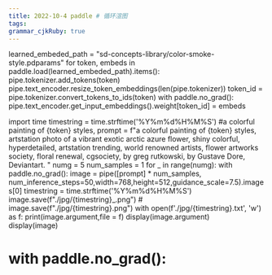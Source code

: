 ```yaml
---
title: 2022-10-4 paddle # 循环渲图
tags: 
grammar_cjkRuby: true
---
```



learned_embeded_path = "sd-concepts-library/color-smoke-style.pdparams"
for token, embeds in paddle.load(learned_embeded_path).items():
    pipe.tokenizer.add_tokens(token)
    pipe.text_encoder.resize_token_embeddings(len(pipe.tokenizer))
    token_id = pipe.tokenizer.convert_tokens_to_ids(token)
    with paddle.no_grad():
        pipe.text_encoder.get_input_embeddings().weight[token_id] = embeds

import time
timestring = time.strftime('%Y%m%d%H%M%S') #a colorful painting of {token} styles,
prompt = f"a colorful painting of {token} styles, artstation photo of a vibrant exotic arctic azure flower, shiny colorful, hyperdetailed, artstation trending, world renowned artists,  flower artworks society, floral renewal, cgsociety, by greg rutkowski, by Gustave Dore, Deviantart.  "
numg = 5
num_samples = 1
for _ in range(numg):
    with paddle.no_grad():
                image = pipe([prompt] * num_samples, num_inference_steps=50,width=768,height=512,guidance_scale=7.5).images[0]
                timestring = time.strftime('%Y%m%d%H%M%S')
                image.save(f"./jpg/{timestring}_.png")
                #               image.save(f"./jpg/{timestring}.png")
    with open(f'./jpg/{timestring}.txt', 'w') as f: 
                print(image.argument,file = f)
    display(image.argument)     
    display(image)
                
#    with paddle.no_grad():